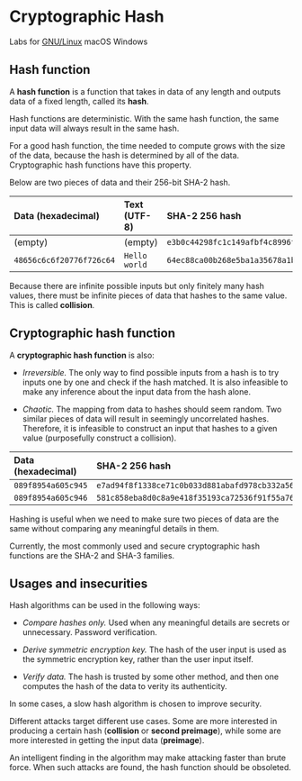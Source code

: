 # Cryptographic Hash

Labs for [GNU/Linux](../../lab/gnu-linux/cryptographic-hash) macOS Windows

## Hash function

A **hash function** is a function that takes in data of any length and outputs data of a fixed length, called its **hash**.

Hash functions are deterministic. With the same hash function, the same input data will always result in the same hash.

For a good hash function, the time needed to compute grows with the size of the data, because the hash is determined by all of the data. Cryptographic hash functions have this property.

Below are two pieces of data and their 256-bit SHA-2 hash.

| Data (hexadecimal)       | Text (UTF-8)  | SHA-2 256 hash                                                     |
|:------------------------ |:------------- |:------------------------------------------------------------------ |
| (empty)                  | (empty)       | `e3b0c44298fc1c149afbf4c8996fb92427ae41e4649b934ca495991b7852b855` |
| `48656c6c6f20776f726c64` | `Hello world` | `64ec88ca00b268e5ba1a35678a1b5316d212f4f366b2477232534a8aeca37f3c` |

Because there are infinite possible inputs but only finitely many hash values, there must be infinite pieces of data that hashes to the same value. This is called **collision**.

## Cryptographic hash function

A **cryptographic hash function** is also:

- *Irreversible.* The only way to find possible inputs from a hash is to try inputs one by one and check if the hash matched. It is also infeasible to make any inference about the input data from the hash alone.

- *Chaotic.* The mapping from data to hashes should seem random. Two similar pieces of data will result in seemingly uncorrelated hashes. Therefore, it is infeasible to construct an input that hashes to a given value (purposefully construct a collision).

| Data (hexadecimal) | SHA-2 256 hash                                                     |
|:------------------ |:------------------------------------------------------------------ |
| `089f8954a605c945` | `e7ad94f8f1338ce71c0b033d881abafd978cb332a56f1fe2d79082565aafc5ee` |
| `089f8954a605c946` | `581c858eba8d0c8a9e418f35193ca72536f91f55a7610b7001d0c0330bc8b1b6` |

Hashing is useful when we need to make sure two pieces of data are the same without comparing any meaningful details in them.

Currently, the most commonly used and secure cryptographic hash functions are the SHA-2 and SHA-3 families.

## Usages and insecurities

Hash algorithms can be used in the following ways:

- *Compare hashes only.* Used when any meaningful details are secrets or unnecessary. Password verification.

- *Derive symmetric encryption key.* The hash of the user input is used as the symmetric encryption key, rather than the user input itself.

- *Verify data.* The hash is trusted by some other method, and then one computes the hash of the data to verity its authenticity.

In some cases, a slow hash algorithm is chosen to improve security.

Different attacks target different use cases. Some are more interested in producing a certain hash (**collision** or **second preimage**), while some are more interested in getting the input data (**preimage**).

An intelligent finding in the algorithm may make attacking faster than brute force. When such attacks are found, the hash function should be obsoleted.
